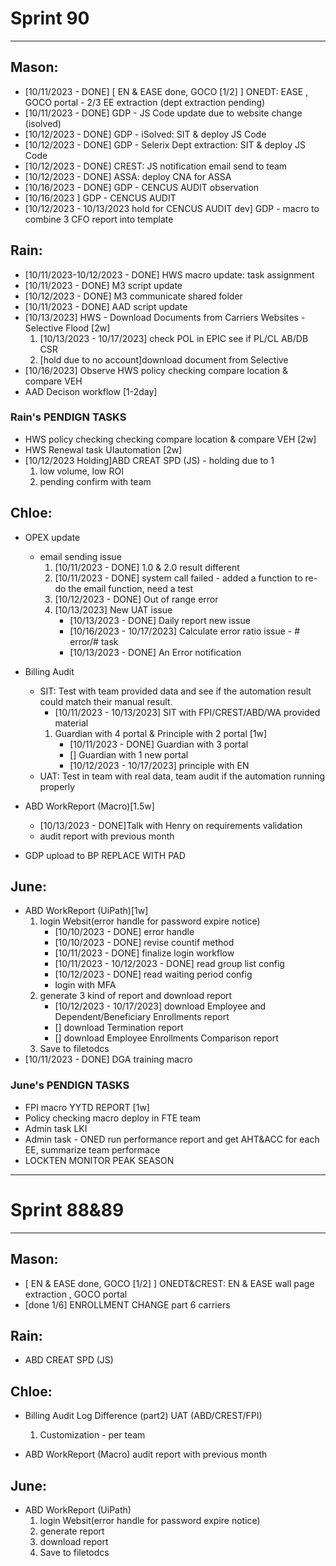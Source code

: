 # Sprint 90
---
## Mason:
- [10/11/2023 - DONE] [ EN & EASE done, GOCO [1/2] ] ONEDT:  EASE  , GOCO portal - 2/3 EE extraction (dept extraction pending)
- [10/11/2023 - DONE] GDP - JS Code update due to website change (isolved)
- [10/12/2023 - DONE] GDP - iSolved: SIT & deploy JS Code 
- [10/12/2023 - DONE] GDP - Selerix Dept extraction: SIT & deploy JS Code 
- [10/12/2023 - DONE] CREST: JS notification email send to team
- [10/12/2023 - DONE] ASSA: deploy CNA for ASSA
- [10/16/2023 - DONE] GDP - CENCUS AUDIT observation
- [10/16/2023 ] GDP - CENCUS AUDIT 
- [10/12/2023 - 10/13/2023 hold for CENCUS AUDIT dev] GDP - macro to combine 3 CFO report into template


## Rain:
- [10/11/2023-10/12/2023 - DONE] HWS macro update: task assignment
- [10/11/2023 - DONE] M3 script update
- [10/12/2023 - DONE] M3 communicate shared folder
- [10/11/2023 - DONE] AAD script update
- [10/13/2023] HWS - Download Documents from Carriers Websites - Selective Flood  [2w]
    1. [10/13/2023 - 10/17/2023] check POL in EPIC see if PL/CL AB/DB CSR
    2. [hold due to no account]download document from Selective
- [10/16/2023] Observe HWS policy checking compare location & compare VEH
- AAD Decison workflow [1-2day]

### Rain's PENDIGN TASKS
- HWS policy checking checking compare location & compare VEH [2w]
- HWS Renewal task UIautomation [2w]
- [10/12/2023 Holding]ABD CREAT SPD (JS) - holding due to 1
    1. low volume, low ROI
    2. pending confirm with team


## Chloe:
- OPEX update
    - email sending issue
        1. [10/11/2023 - DONE] 1.0 & 2.0 result different
        2. [10/11/2023 - DONE] system call failed - added a function to re-do the email function, need a test
        3. [10/12/2023 - DONE] Out of range error
        4. [10/13/2023] New UAT issue
            - [10/13/2023 - DONE] Daily report new issue
            - [10/16/2023 - 10/17/2023] Calculate error ratio issue - # error/# task
            - [10/13/2023 - DONE] An Error notification

- Billing Audit
    - SIT: Test with team provided data and see if the automation result could match their manual result.
        * [10/11/2023 - 10/13/2023] SIT with FPI/CREST/ABD/WA provided material
        1. Guardian with 4 portal & Principle with 2 portal [1w]
            * [10/11/2023 - DONE] Guardian with 3 portal
            * [] Guardian with 1 new portal 
            * [10/12/2023 - 10/17/2023] principle with EN
    - UAT: Test in team with real data, team audit if the automation running properly

- ABD WorkReport (Macro)[1.5w]
    - [10/13/2023 - DONE]Talk with Henry on requirements validation
    - audit report with previous month

- GDP upload to BP REPLACE WITH PAD


## June:
- ABD WorkReport (UiPath)[1w]
    1. login Websit(error handle for password expire notice)
        *  [10/10/2023 - DONE] error handle
        *  [10/10/2023 - DONE] revise countif method
        *  [10/11/2023 - DONE] finalize login workflow
        *  [10/11/2023 - 10/12/2023 - DONE] read group list config
        *  [10/12/2023 - DONE] read waiting period config
        *  login with MFA
    2. generate 3 kind of report and download report
        * [10/12/2023 - 10/17/2023] download Employee and Dependent/Beneficiary Enrollments report
        * [] download Termination report
        * [] download Employee Enrollments Comparison report
    3. Save to filetodcs
- [10/11/2023 - DONE] DGA training macro

### June's PENDIGN TASKS
- FPI macro YYTD REPORT [1w]
- Policy checking macro deploy in FTE team
- Admin task LKI
- Admin task - ONED run performance report and get AHT&ACC for each EE, summarize team performace
- LOCKTEN MONITOR PEAK SEASON



---
# Sprint 88&89
---
## Mason:
- [ EN & EASE done, GOCO [1/2] ] ONEDT&CREST: EN & EASE wall page extraction , GOCO portal
- [done 1/6] ENROLLMENT CHANGE part 6 carriers

## Rain:
- ABD CREAT SPD (JS)

## Chloe:
- Billing Audit
Log Difference (part2) UAT (ABD/CREST/FPI)
    1. Customization - per team

- ABD WorkReport (Macro)
audit report with previous month

## June:
- ABD WorkReport (UiPath)
    1. login Websit(error handle for password expire notice)
    2. generate report
    3. download report
    4. Save to filetodcs
